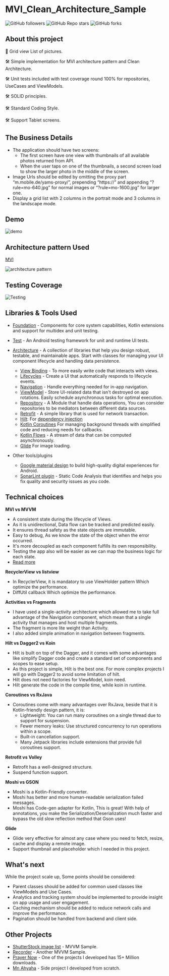# MVI_Clean_Architecture_Sample

![GitHub followers][60]     ![GitHub Repo stars][61]     ![GitHub forks][62]

About this project
--------------
🚀 Grid view List of pictures. 

🛠 Simple implementation for MVI architecture pattern and Clean Architecture.

🛠 Unit tests included with test coverage round 100% for repositories, UseCases and ViewModels.

🛠 SOLID principles.

🛠 Standard Coding Style.

🛠 Support Tablet screens.


The Business Details
--------------
- The application should have two screens:
  * The first screen have one view with thumbnails of all available photos returned from API.
  * When the user taps on one of the thumbnails, a second screen load to show the larger photo in the middle of the screen.
- Image Urls should be edited by omitting the proxy part “m.mobile.de/yams-proxy/”, prepending “https://” 
  and appending “?rule=mo-640.jpg” for normal images or “?rule=mo-1600.jpg” for larger one.
- Display a grid list with 2 columns in the portrait mode and 3 columns in the landscape mode.


Demo
--------------

![demo][0]


Architecture pattern Used
--------------

[MVI][1]

![architecture pattern][2]


Testing Coverage
--------------

![Testing][3]


Libraries & Tools Used
--------------

* [Foundation][4] - Components for core system capabilities, Kotlin extensions and support for
  multidex and unit testing.
* [Test][5] - An Android testing framework for unit and runtime UI tests.
* [Architecture][10] - A collection of libraries that help you design robust, testable, and
  maintainable apps. Start with classes for managing your UI component lifecycle and handling data
  persistence.
    * [View Binding][11] - To more easily write code that interacts with views. 
    * [Lifecycles][12] - Create a UI that automatically responds to lifecycle events.
    * [Navigation][13] - Handle everything needed for in-app navigation.
    * [ViewModel][14] - Store UI-related data that isn't destroyed on app rotations. Easily schedule
      asynchronous tasks for optimal execution.
    * [Repository][15] - A Module that handle data operations, You can consider repositories to be mediators between different data sources.
    * [Retrofit][16] - A simple library that is used for network transaction.
    * [Hilt][17]: For [dependency injection][18]
    * [Kotlin Coroutines][19] For managing background threads with simplified code and reducing needs for callbacks.
    * [Kotlin Flows][20] - A stream of data that can be computed asynchronously.
    * [Glide][21] For image loading.

* Other tools/plugins   
    * [Google material design][30] to build high-quality digital experiences for Android.
    * [SonarLint plugin][31] - Static Code Analysis that identifies and helps you fix quality and security issues as you code.

Technical choices
--------------

**MVI vs MVVM**

- A consistent state during the lifecycle of Views. 
- As it is unidirectional, Data flow can be tracked and predicted easily. 
- It ensures thread safety as the state objects are immutable.
- Easy to debug, As we know the state of the object when the error occurred.
- It's more decoupled as each component fulfills its own responsibility.
- Testing the app also will be easier as we can map the business logic for each state.
- [Read more][40]

**RecyclerView vs listview**

- In RecyclerView, it is mandatory to use ViewHolder pattern Which optimize the performance.
- DiffUtil callback Which optimize the performance.

**Activities vs Fragments**

- I have used a single-activity architecture which allowed me to take full advantage of the Navigation component, which mean that a single activity that manages and host multiple fragments.
- The fragment is more lite weight than Activity.
- I also added simple animation in navigation between fragments.

**Hilt vs Dagger2 vs Koin**

- Hilt is built on top of the Dagger, and it comes with some advantages like simplify Dagger code and create a standard set of components and scopes to ease setup.
- As this project is simple, Hilt is the best one. For more complex projects I will go with Dagger2 to avoid some limitation of hilt.
- Hilt does not need factories for ViewModel, koin need.
- Hilt generate the code in the compile time, while koin in runtime.

**Coroutines vs RxJava**

- Coroutines come with many advantages over RxJava, beside that it is Kotlin-friendly design pattern, it is: 
	* Lightweight: You can run many coroutines on a single thread due to support for suspension.
    * Fewer memory leaks: Use structured concurrency to run operations within a scope.
    * Built-in cancellation support.
    * Many Jetpack libraries include extensions that provide full coroutines support.

**Retrofit vs Volley**

- Retrofit has a well-designed structure.
- Suspend function support.

**Moshi vs GSON**

- Moshi is a Kotlin-Friendly converter. 
- Moshi has better and more human-readable serialization failed messages.
- Moshi has Code-gen adapter for Kotlin, This is great! With help of annotations, you make the Serialization/Deserialization much faster and bypass the old slow reflection method that Gson uses!


**Glide**

- Glide very effective for almost any case where you need to fetch, resize, cache and display a remote image.
- Support thumbnail and placeholder which I needed in this project.


What's next
--------------
While the project scale up, Some points should be considered: 
- Parent classes should be added for common used classes like ViewModels and Use Cases.
- Analytics and tracking system should be implemented to provide insight on app usage and user engagement.
- Caching mechanism should be added to reduce network calls and improve the performance.
- Pagination should be handled from backend and client side.


Other Projects
--------------

* [ShutterStock image list][50] - MVVM Sample.
* [Recorder][51] - Another MVVM Sample.
* [Prayer Now][52] - One of the projects I developed has 15+ Million downloads.
* [Mn Ahyaha][53] - Side project I developed from scratch.


[0]: https://github.com/islamarr/MVI_Clean_Architecture/blob/master/app/src/main/res/drawable/demo.gif
[1]: https://cycle.js.org/model-view-intent.html
[2]: https://github.com/islamarr/MVI_Clean_Architecture/blob/master/app/src/main/res/drawable/mvi_diagram.png
[3]: https://github.com/islamarr/MVI_Clean_Architecture/blob/master/app/src/main/res/drawable/unit_test_coverage.png
[4]: https://developer.android.com/jetpack/components
[5]: https://developer.android.com/training/testing/

[10]: https://developer.android.com/jetpack/arch/
[11]: https://developer.android.com/topic/libraries/view-binding
[12]: https://developer.android.com/topic/libraries/architecture/lifecycle
[13]: https://developer.android.com/topic/libraries/architecture/navigation/
[14]: https://developer.android.com/topic/libraries/architecture/viewmodel
[15]: https://developer.android.com/topic/architecture/data-layer#create_the_repository
[16]: https://square.github.io/retrofit
[17]: https://developer.android.com/training/dependency-injection/hilt-android
[18]: https://developer.android.com/training/dependency-injection
[19]: https://developer.android.com/kotlin/coroutines
[20]: https://developer.android.com/kotlin/flow
[21]: https://bumptech.github.io/glide/

[30]: https://m3.material.io/
[31]: https://www.sonarlint.org/

[40]: http://hannesdorfmann.com/android/mosby3-mvi-1/

[50]: https://github.com/islamarr/shutterstock_image_list
[51]: https://github.com/islamarr/recorder
[52]: https://play.google.com/store/apps/details?id=com.AppRocks.now.prayer
[53]: https://play.google.com/store/apps/details?id=com.Ihsan.Ahyaha

[60]: https://img.shields.io/github/followers/islamarr?style=social
[61]: https://img.shields.io/github/stars/islamarr/MVI_Clean_Architecture?style=social
[62]: https://img.shields.io/github/forks/islamarr/MVI_Clean_Architecture?style=social